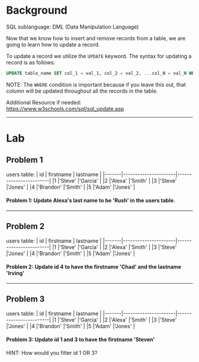 # Background
SQL sublanguage: DML (Data Manipulation Language)

Now that we know how to insert and remove records from a table, we are going to learn how to update a record.

To update a record we utilize the `UPDATE` keyword. The syntax for updating a record is as follows:
```sql
UPDATE table_name SET col_1 = val_1, col_2 = val_2, ...col_N = val_N WHERE condition;
```

NOTE: The `WHERE` condition is important because if you leave this out, that column will be updated throughout all the records in the table.


Additional Resource if needed: https://www.w3schools.com/sql/sql_update.asp

- - - 

# Lab

## Problem 1
users table:
|   id  |     firstname        |        lastname        |
|-------|----------------------|------------------------|
|1      |'Steve'               |'Garcia'                |
|2      |'Alexa'               |'Smith'                 |
|3      |'Steve'               |'Jones'                 |
|4      |'Brandon'             |'Smith'                 |
|5      |'Adam'                |'Jones'                 |

#### Problem 1: Update Alexa's last name to be 'Rush' in the users table.

- - -

## Problem 2 
users table:
|   id  |     firstname        |        lastname        |
|-------|----------------------|------------------------|
|1      |'Steve'               |'Garcia'                |
|2      |'Alexa'               |'Smith'                 |
|3      |'Steve'               |'Jones'                 |
|4      |'Brandon'             |'Smith'                 |
|5      |'Adam'                |'Jones'                 |

#### Problem 2: Update id 4 to have the firstname 'Chad' and the lastname 'Irving'

- - -

## Problem 3
users table:
|   id  |     firstname        |        lastname        |
|-------|----------------------|------------------------|
|1      |'Steve'               |'Garcia'                |
|2      |'Alexa'               |'Smith'                 |
|3      |'Steve'               |'Jones'                 |
|4      |'Brandon'             |'Smith'                 |
|5      |'Adam'                |'Jones'                 |

#### Problem 3: Update id 1 and 3 to have the firstname 'Steven'

HINT: How would you filter id 1 OR 3?